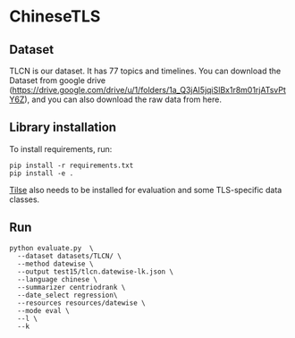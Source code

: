 # ChineseTLS

## Dataset

TLCN is our dataset. It has 77 topics and timelines. You can download the Dataset from google drive (https://drive.google.com/drive/u/1/folders/1a_Q3jAI5jqiSlBx1r8m01rjATsvPtY6Z), and you can also download the raw data from here.

## Library installation
To install requirements, run:
```
pip install -r requirements.txt
pip install -e .
```
[Tilse](https://github.com/smartschat/tilse) also needs to be installed for evaluation and some TLS-specific data classes.

## Run 

```
python evaluate.py  \
  --dataset datasets/TLCN/ \
  --method datewise \
  --output test15/tlcn.datewise-lk.json \
  --language chinese \
  --summarizer centriodrank \
  --date_select regression\
  --resources resources/datewise \
  --mode eval \
  --l \
  --k
```


